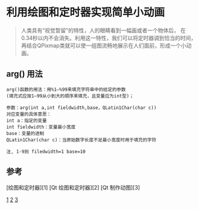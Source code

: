 # 利用绘图和定时器实现简单小动画
> 人类具有“视觉暂留”的特性，人的眼睛看到一幅画或者一个物体后，
> 在0.34秒以内不会消失。利用这一特性，我们可以将定时器调到恰当的时间，
> 再结合QPixmap类就可以使一组图流畅地展示在人们面前，形成一个小动画。

## arg() 用法
```
arg()函数的用法：用%1—%99来填充字符串中的给定的参数
(填充式应按1—99从小到大的顺序来填充，且变量应为int型)；

参数：arg(int a,int fieldwidth,base，QLatin1Char(char c))
对应变量的具体意思：
int a：指定的变量
int fieldwidth：变量最小宽度
base：变量的进制
QLatin1Char(char c)：当原始数字长度不足最小宽度时用于填充的字符

注, 1-9则 filedwidth=1 base=10
```

## 参考
[绘图和定时器][1] [Qt 绘图和定时器][2] [Qt 制作动图][3]

[1](https://blog.csdn.net/weixin_46176782/article/details/106382699)
[2](https://blog.csdn.net/xcccc233/article/details/106435362)
[3](https://www.mscto.com/c/640737.html)
